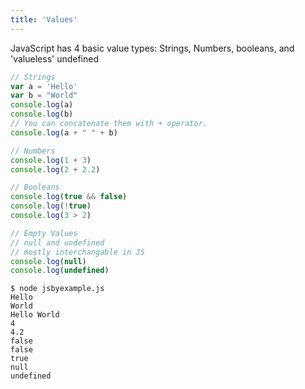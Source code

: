 ```yaml
---
title: 'Values'
---
```


JavaScript has 4 basic value types: Strings, Numbers, booleans, and 'valueless' undefined

```javascript
// Strings
var a = 'Hello'
var b = "World"
console.log(a)
console.log(b)
// You can concatenate them with + operator.
console.log(a + " " + b)

// Numbers
console.log(1 + 3)
console.log(2 + 2.2)

// Booleans
console.log(true && false)
console.log(!true)
console.log(3 > 2)

// Empty Values
// null and undefined
// mostly interchangable in JS
console.log(null)
console.log(undefined)
```


```
$ node jsbyexample.js
Hello
World
Hello World
4
4.2
false
false
true
null
undefined
```